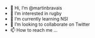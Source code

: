 - 👋 Hi, I’m @martinbravais
- 👀 I’m interested in rugby 
- 🌱 I’m currently learning NSI
- 💞️ I’m looking to collaborate on Twitter
- 📫 How to reach me ...

<!---
martinbravais/martinbravais is a ✨ special ✨ repository because its `README.md` (this file) appears on your GitHub profile.
You can click the Preview link to take a look at your changes.
--->
